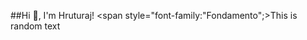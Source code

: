 <link href="https://fonts.googleapis.com/css2?family=Fondamento&display=swap" rel="stylesheet">
<link href="https://fonts.googleapis.com/css2?family=Montserrat" rel="stylesheet">

##Hi 👋, I'm Hruturaj!
<span style="font-family:"Fondamento";>This is random text</span>


<!--
**hruturaj/hruturaj** is a ✨ _special_ ✨ repository because its `README.md` (this file) appears on your GitHub profile.

Here are some ideas to get you started:

- 🔭 I’m currently working on ...
- 🌱 I’m currently learning ...
- 👯 I’m looking to collaborate on ...
- 🤔 I’m looking for help with ...
- 💬 Ask me about ...
- 📫 How to reach me: ...
- 😄 Pronouns: ...
- ⚡ Fun fact: ...
-->
